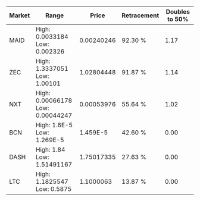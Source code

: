 | Market | Range | Price| Retracement | Doubles to 50% |
| --- | --- | --- | --- | --- |
| MAID | High: 0.0033184<br />Low: 0.002326 | 0.00240246 | 92.30 % | 1.17 |
| ZEC | High: 1.3337051<br />Low: 1.00101 | 1.02804448 | 91.87 % | 1.14 |
| NXT | High: 0.00066178<br />Low: 0.00044247 | 0.00053976 | 55.64 % | 1.02 |
| BCN | High: 1.6E-5<br />Low: 1.269E-5 | 1.459E-5 | 42.60 % | 0.00 |
| DASH | High: 1.84<br />Low: 1.51491167 | 1.75017335 | 27.63 % | 0.00 |
| LTC | High: 1.1825547<br />Low: 0.5875 | 1.1000063 | 13.87 % | 0.00 |

